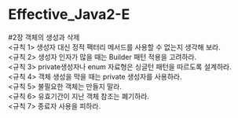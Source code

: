 # Effective_Java2-E

#2장 객체의 생성과 삭제 <br>
<규칙 1> 생성자 대신 정적 팩터리 메서드를 사용할 수 없는지 생각해 보라. <br>
<규칙 2> 생성자 인자가 많을 때는 Builder 패턴 적용을 고려하라.<br>
<규칙 3> private생성자나 enum 자료형은 싱글턴 패턴을 따르도록 설계하라. <br>
<규칙 4> 객체 생성을 막을 때는 private 생성자를 사용하라. <br>
<규칙 5> 불필요한 객체는 만들지 말라. <br>
<규칙 6> 유효기간이 지난 객체 참조는 폐기하라. <br>
<규칙 7> 종료자 사용을 피하라.<br>


